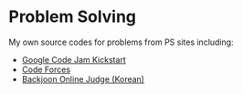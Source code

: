 # Problem Solving
My own source codes for problems from PS sites including:

- [Google Code Jam Kickstart](https://code.google.com/codejam/kickstart)
- [Code Forces](http://codeforces.com)
- [Backjoon Online Judge (Korean)](https://www.acmicpc.net)
